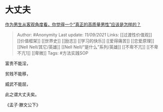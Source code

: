 # 大丈夫
[作为男生从客观角度看，你觉得一个“真正的高质量男性”应该是怎样的？](https://www.zhihu.com/question/484513695/answer/2111227039)

> Author: #Anonymity 
Last update: *11/09/2021* 
Links: [[过渡性价值观]] [[价值框架]] [[世界史]] [[励志]] [[学习的快乐]] [[爱得痛苦]] [[恋爱原理]] [[Nell Nell/其它/英雄]] [[Nell Nell/“是什么”系列/英雄]] [[不卑不亢]] [[不卑不亢1]] [[卑微]]
Tags:  #方法实践SOP  

富贵不能淫，

贫贱不能移，

威武不能屈，

此之谓大丈夫矣。

《孟子·滕文公下》